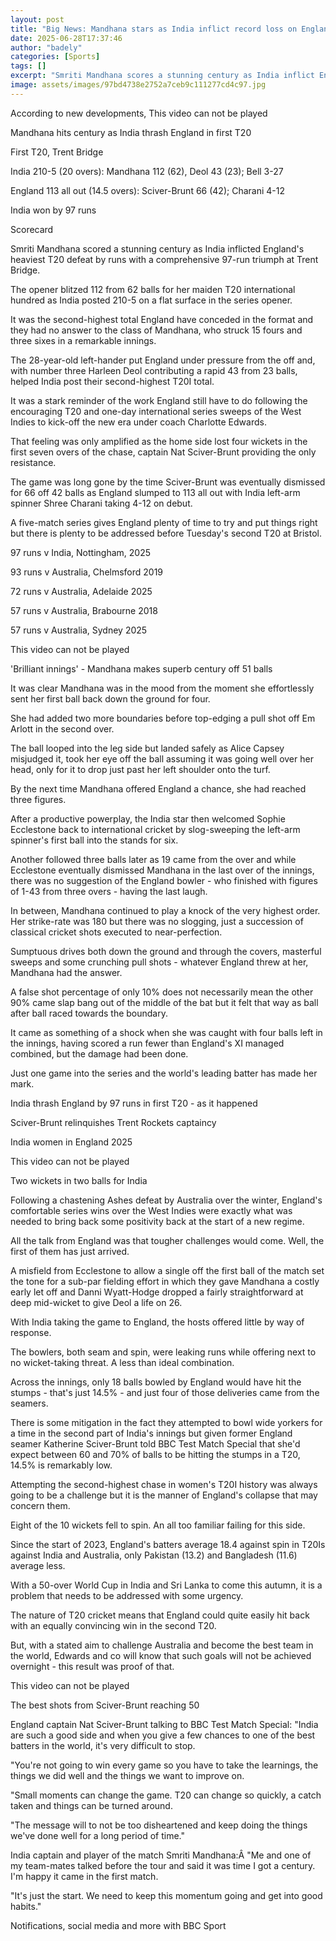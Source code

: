 ```yaml
---
layout: post
title: "Big News: Mandhana stars as India inflict record loss on England"
date: 2025-06-28T17:37:46
author: "badely"
categories: [Sports]
tags: []
excerpt: "Smriti Mandhana scores a stunning century as India inflict England's heaviest T20 defeat by runs with a comprehensive 97-run triumph at Trent Bridge."
image: assets/images/97bd4738e2752a7ceb9c111277cd4c97.jpg
---
```


According to new developments, This video can not be played

Mandhana hits century as India thrash England in first T20

First T20, Trent Bridge

India 210-5 (20 overs): Mandhana 112 (62), Deol 43 (23); Bell 3-27

England 113 all out (14.5 overs): Sciver-Brunt 66 (42); Charani 4-12

India won by 97 runs

Scorecard

Smriti Mandhana scored a stunning century as India inflicted England's heaviest T20 defeat by runs with a comprehensive 97-run triumph at Trent Bridge.

The opener blitzed 112 from 62 balls for her maiden T20 international hundred as India posted 210-5 on a flat surface in the series opener.

It was the second-highest total England have conceded in the format and they had no answer to the class of Mandhana, who struck 15 fours and three sixes in a remarkable innings.

The 28-year-old left-hander put England under pressure from the off and, with number three Harleen Deol contributing a rapid 43 from 23 balls, helped India post their second-highest T20I total.

It was a stark reminder of the work England still have to do following the encouraging T20 and one-day international series sweeps of the West Indies to kick-off the new era under coach Charlotte Edwards.

That feeling was only amplified as the home side lost four wickets in the first seven overs of the chase, captain Nat Sciver-Brunt providing the only resistance.

The game was long gone by the time Sciver-Brunt was eventually dismissed for 66 off 42 balls as England slumped to 113 all out with India left-arm spinner Shree Charani taking 4-12 on debut. 

A five-match series gives England plenty of time to try and put things right but there is plenty to be addressed before Tuesday's second T20 at Bristol.

97 runs v India, Nottingham, 2025

93 runs v Australia, Chelmsford 2019

72 runs v Australia, Adelaide 2025

57 runs v Australia, Brabourne 2018

57 runs v Australia, Sydney 2025

This video can not be played

'Brilliant innings' - Mandhana makes superb century off 51 balls

It was clear Mandhana was in the mood from the moment she effortlessly sent her first ball back down the ground for four.

She had added two more boundaries before top-edging a pull shot off Em Arlott in the second over.

The ball looped into the leg side but landed safely as Alice Capsey misjudged it, took her eye off the ball assuming it was going well over her head, only for it to drop just past her left shoulder onto the turf.

By the next time Mandhana offered England a chance, she had reached three figures.

After a productive powerplay, the India star then welcomed Sophie Ecclestone back to international cricket by slog-sweeping the left-arm spinner's first ball into the stands for six.

Another followed three balls later as 19 came from the over and while Ecclestone eventually dismissed Mandhana in the last over of the innings, there was no suggestion of the England bowler - who finished with figures of 1-43 from three overs - having the last laugh.

In between, Mandhana continued to play a knock of the very highest order. Her strike-rate was 180 but there was no slogging, just a succession of classical cricket shots executed to near-perfection.

Sumptuous drives both down the ground and through the covers, masterful sweeps and some crunching pull shots - whatever England threw at her, Mandhana had the answer.

A false shot percentage of only 10% does not necessarily mean the other 90% came slap bang out of the middle of the bat but it felt that way as ball after ball raced towards the boundary.

It came as something of a shock when she was caught with four balls left in the innings, having scored a run fewer than England's XI managed combined, but the damage had been done.

Just one game into the series and the world's leading batter has made her mark.

India thrash England by 97 runs in first T20 - as it happened

Sciver-Brunt relinquishes Trent Rockets captaincy

India women in England 2025

This video can not be played

Two wickets in two balls for India

Following a chastening Ashes defeat by Australia over the winter, England's comfortable series wins over the West Indies were exactly what was needed to bring back some positivity back at the start of a new regime.

All the talk from England was that tougher challenges would come. Well, the first of them has just arrived.

A misfield from Ecclestone to allow a single off the first ball of the match set the tone for a sub-par fielding effort in which they gave Mandhana a costly early let off and Danni Wyatt-Hodge dropped a fairly straightforward at deep mid-wicket to give Deol a life on 26.

With India taking the game to England, the hosts offered little by way of response.

The bowlers, both seam and spin, were leaking runs while offering next to no wicket-taking threat. A less than ideal combination.

Across the innings, only 18 balls bowled by England would have hit the stumps - that's just 14.5% - and just four of those deliveries came from the seamers.

There is some mitigation in the fact they attempted to bowl wide yorkers for a time in the second part of India's innings but given former England seamer Katherine Sciver-Brunt told BBC Test Match Special that she'd expect between 60 and 70% of balls to be hitting the stumps in a T20, 14.5% is remarkably low.

Attempting the second-highest chase in women's T20I history was always going to be a challenge but it is the manner of England's collapse that may concern them.

Eight of the 10 wickets fell to spin. An all too familiar failing for this side.

Since the start of 2023, England's batters average 18.4 against spin in T20Is against India and Australia, only Pakistan (13.2) and Bangladesh (11.6) average less.

With a 50-over World Cup in India and Sri Lanka to come this autumn, it is a problem that needs to be addressed with some urgency.

The nature of T20 cricket means that England could quite easily hit back with an equally convincing win in the second T20.

But, with a stated aim to challenge Australia and become the best team in the world, Edwards and co will know that such goals will not be achieved overnight - this result was proof of that.

This video can not be played

The best shots from Sciver-Brunt reaching 50

England captain Nat Sciver-Brunt talking to BBC Test Match Special: "India are such a good side and when you give a few chances to one of the best batters in the world, it's very difficult to stop.

"You're not going to win every game so you have to take the learnings, the things we did well and the things we want to improve on.

"Small moments can change the game. T20 can change so quickly, a catch taken and things can be turned around.

"The message will to not be too disheartened and keep doing the things we've done well for a long period of time."

India captain and player of the match Smriti Mandhana:Â "Me and one of my team-mates talked before the tour and said it was time I got a century. I'm happy it came in the first match.

"It's just the start. We need to keep this momentum going and get into good habits."

Notifications, social media and more with BBC Sport


